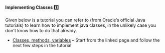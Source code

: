 <link rel="stylesheet" href="{{baseUrl}}/css/textbook.css">

<div class="website-content">

<div id="title">

#### Implementing Classes :one:

</div>

<div id="body">

Given below is a tutorial you can refer to (from Oracle’s official Java tutorials) to learn how to implement java classes, in the unlikely case you don't know how to do that already. 
* [Classes, methods, variables](https://docs.oracle.com/javase/tutorial/java/javaOO/classdecl.html) – Start from the linked page and follow the next few steps in the tutorial

</div>

<div id="extras">
</div>

</div>
